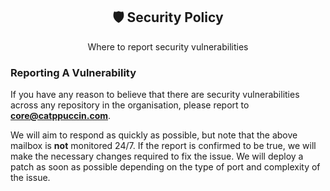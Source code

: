 <div align="center">
  <h2>🛡️ Security Policy</h2>
  <p>Where to report security vulnerabilities</p>
</div>

### Reporting A Vulnerability

If you have any reason to believe that there are security vulnerabilities across
any repository in the organisation, please report to
**[core@catppuccin.com](mailto:core@catppuccin.com)**.

We will aim to respond as quickly as possible, but note that the above mailbox
is **not** monitored 24/7. If the report is confirmed to be true, we will make
the necessary changes required to fix the issue. We will deploy a patch as soon
as possible depending on the type of port and complexity of the issue.
